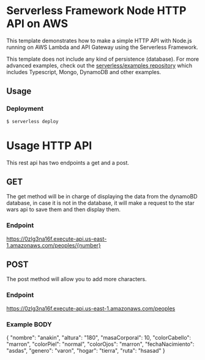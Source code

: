 <!--
title: 'AWS Simple HTTP Endpoint example in NodeJS'
description: 'This template demonstrates how to make a simple HTTP API with Node.js running on AWS Lambda and API Gateway using the Serverless Framework.'
layout: Doc
framework: v3
platform: AWS
language: nodeJS
authorLink: 'https://github.com/serverless'
authorName: 'Serverless, inc.'
authorAvatar: 'https://avatars1.githubusercontent.com/u/13742415?s=200&v=4'
-->

# Serverless Framework Node HTTP API on AWS

This template demonstrates how to make a simple HTTP API with Node.js running on AWS Lambda and API Gateway using the Serverless Framework.

This template does not include any kind of persistence (database). For more advanced examples, check out the [serverless/examples repository](https://github.com/serverless/examples/) which includes Typescript, Mongo, DynamoDB and other examples.

## Usage

### Deployment

```
$ serverless deploy
```

# Usage HTTP API

This rest api has two endpoints a get and a post.

## GET
The get method will be in charge of displaying the data from the dynamoBD database, in case it is not in the database, it will make a request to the star wars api to save them and then display them.

### Endpoint
https://0zlg3na16f.execute-api.us-east-1.amazonaws.com/peoples/{number}

## POST

The post method will allow you to add more characters.

### Endpoint
https://0zlg3na16f.execute-api.us-east-1.amazonaws.com/peoples

### Example BODY
{
  "nombre": "anakin",
  "altura": "180",
  "masaCorporal": 10,
  "colorCabello": "marron",
  "colorPiel": "normal",
  "colorOjos": "marron",
  "fechaNacimiento": "asdas",
  "genero": "varon",
  "hogar": "tierra",
  "ruta": "hsasad"
}